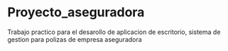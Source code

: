 # Proyecto_aseguradora
 Trabajo practico para el desarollo de aplicacion de escritorio, sistema de gestion para polizas de empresa aseguradora
